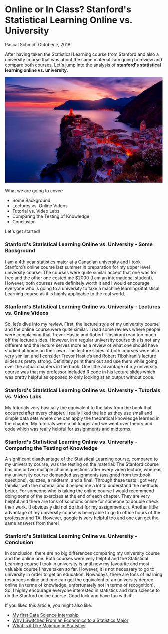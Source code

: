 Online or In Class? Stanford's Statistical Learning Online vs. University
================
Pascal Schmidt
October 7, 2018

After having taken the Statistical Learning course from Stanford and also a university course that was about the same material I am going to review and compare both courses. Let's jump into the analysis of **stanford's statistical learning online vs. university**.

![](figs/online-or-in-class.jpeg)

What we are going to cover:

-   Some Background
-   Lectures vs. Online Videos
-   Tutorial vs. Video Labs
-   Comparing the Testing of Knowledge
-   Conclusion

Let's get started!

### Stanford's Statistical Learning Online vs. University - Some Background

I am a 4th year statistics major at a Canadian university and I took Stanford’s online course last summer in preparation for my upper level university course. The courses were quite similar accept that one was for free and the other one costed me $2000 (I am an international student). However, both courses were definitely worth it and I would encourage everyone who is going to a university to take a machine learning/Statistical Learning course as it is highly applicable to the real world.

### Stanford's Statistical Learning Online vs. University - Lectures vs. Online Videos

So, let’s dive into my review. First, the lecture style of my university course and the online course were quite similar. I read some reviews where people were complaining that Trevor Hastie and Robert Tibshirani read too much off the lecture slides. However, in a regular university course this is not any different and the lecture serves more as a review of what one should have studied at home on their own. The lecture slides of both courses were also very similar, and I consider Trevor Hastie’s and Robert Tibshirani’s lecture slides as pretty strong. Definitely print them out and use them while going over the actual chapters in the book. One little advantage of my university course was that my professor included R code in his lecture slides which was pretty helpful as opposed to only looking at an output without code.

### Stanford's Statistical Learning Online vs. University - Tutorials vs. Video Labs

My tutorials very basically the equivalent to the labs from the book that occurred after every chapter. I really liked the lab as they use small and simple data sets where one can apply the theoretical knowledge learned in the chapter. My tutorials were a bit longer and we went over theory and code which was really helpful for assignments and midterms.

### Stanford's Statistical Learning Online vs. University - Comparing the Testing of Knowledge

A significant disadvantage of the Statistical Learning course, compared to my university course, was the testing on the material. The Stanford course has one or two multiple choice questions after every video lecture, whereas my university course demanded assignments (assigned from textbook questions), quizzes, a midterm, and a final. Through these tests I got very familiar with the material and it helped me a lot to understand the methods better. For someone who is taking the online course I would recommend doing some of the exercises at the end of each chapter. They are very helpful and there are tons of solutions online for someone to double check their work. (I obviously did not do that for my assignments :). Another little advantage of my university course is being able to go to office hours of the professor and TA. However, google is very helpful too and one can get the same answers from there!

### Stanford's Statistical Learning Online vs. University - Conclusion

In conclusion, there are no big differences comparing my university course and the online one. Both courses were very helpful and the Statistical Learning course I took in university is until now my favourite and most valuable course I have taken so far. However, it is not necessary to go to university in order to get an education. Nowadays, there are tons of learning resources online and one can get the equivalent of an university degree online (in terms of knowledge, unfortunately not in terms of recognition). So, I highly encourage everyone interested in statistics and data science to do the Stanford online course. Good luck and have fun with it!

If you liked this article, you might also like:

-   [My first Data Science Internship](http://thatdatatho.com/2018/07/23/data-science-internship/)
-   [Why I Switched From an Economics to a Statistics Major](http://thatdatatho.com/2018/05/21/switching-economics-major-statistics-major/)
-   [What is it Like Majoring in Statistics](http://thatdatatho.com/2018/08/27/majoring-in-statistics/)
